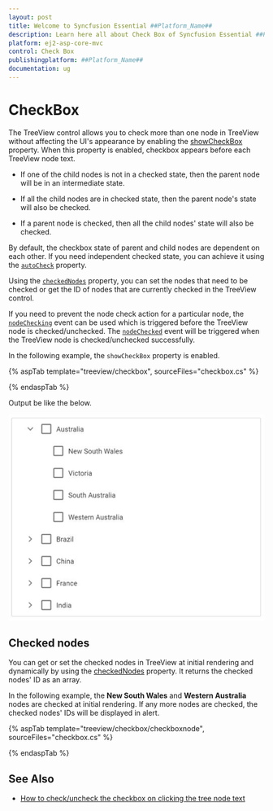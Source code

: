 ```yaml
---
layout: post
title: Welcome to Syncfusion Essential ##Platform_Name##
description: Learn here all about Check Box of Syncfusion Essential ##Platform_Name## widgets based on HTML5 and jQuery.
platform: ej2-asp-core-mvc
control: Check Box
publishingplatform: ##Platform_Name##
documentation: ug
---
```



# CheckBox

The TreeView control allows you to check more than one node in TreeView without affecting the UI's appearance by enabling the [showCheckBox](https://help.syncfusion.com/cr/aspnetcore-js2/Syncfusion.EJ2~Syncfusion.EJ2.Navigations.TreeView~ShowCheckBox.html) property. When this property is enabled, checkbox appears before each TreeView node text.

* If one of the child nodes is not in a checked state, then the parent node will be in an intermediate state.

* If all the child nodes are in checked state, then the parent node's state will also be checked.

* If a parent node is checked, then all the child nodes' state will also be checked.

By default, the checkbox state of parent and child nodes are dependent on each other. If you need independent checked state, you can achieve it using the [`autoCheck`](https://help.syncfusion.com/cr/aspnetcore-js2/Syncfusion.EJ2~Syncfusion.EJ2.Navigations.TreeView~AutoCheck.html) property.

Using the [`checkedNodes`](https://help.syncfusion.com/cr/aspnetcore-js2/Syncfusion.EJ2~Syncfusion.EJ2.Navigations.TreeView~CheckedNodes.html) property, you can set the nodes that need to be checked or get the ID of nodes that are currently checked in the TreeView control.

If you need to prevent the node check action for a particular node, the [`nodeChecking`](https://help.syncfusion.com/cr/aspnetcore-js2/Syncfusion.EJ2~Syncfusion.EJ2.Navigations.TreeView~NodeChecking.html) event can be used which is triggered before the TreeView node is checked/unchecked. The [`nodeChecked`](https://help.syncfusion.com/cr/aspnetcore-js2/Syncfusion.EJ2~Syncfusion.EJ2.Navigations.TreeView~NodeChecked.html) event will be triggered when the TreeView node is checked/unchecked successfully.

In the following example, the `showCheckBox` property is enabled.

{% aspTab template="treeview/checkbox", sourceFiles="checkbox.cs" %}

{% endaspTab %}

Output be like the below.

![TreeView Sample](./images/checkbox.PNG)

## Checked nodes

You can get or set the checked nodes in TreeView at initial rendering and dynamically by using the [checkedNodes](https://help.syncfusion.com/cr/aspnetcore-js2/Syncfusion.EJ2~Syncfusion.EJ2.Navigations.TreeView~CheckedNodes.html) property. It returns the checked nodes' ID as an array.

In the following example, the **New South Wales** and **Western Australia** nodes are checked at initial rendering. If any more nodes are checked, the checked nodes' IDs will be displayed in alert.

{% aspTab template="treeview/checkbox/checkboxnode", sourceFiles="checkbox.cs" %}

{% endaspTab %}

## See Also

* [How to check/uncheck the checkbox on clicking the tree node text](./how-to/check-uncheck-the-checkbox-on-clicking-the-tree-node-text)

